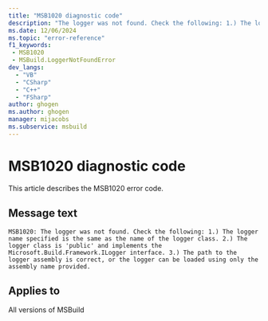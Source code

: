 ```yaml
---
title: "MSB1020 diagnostic code"
description: "The logger was not found. Check the following: 1.) The logger name specified is the same as the name of the logger class. 2.) The logger class is 'public' and implements the Microsoft.Build.Framework.ILogger interface. 3.) The path to the logger assembly is correct, or the logger can be loaded using only the assembly name provided."
ms.date: 12/06/2024
ms.topic: "error-reference"
f1_keywords:
 - MSB1020
 - MSBuild.LoggerNotFoundError
dev_langs:
  - "VB"
  - "CSharp"
  - "C++"
  - "FSharp"
author: ghogen
ms.author: ghogen
manager: mijacobs
ms.subservice: msbuild
---
```


# MSB1020 diagnostic code

<!-- :::ErrorDefinitionDescription::: -->
<!-- :::editable-content name="introDescription"::: -->
This article describes the MSB1020 error code.
<!-- :::editable-content-end::: -->

## Message text

`MSB1020: The logger was not found. Check the following: 1.) The logger name specified is the same as the name of the logger class. 2.) The logger class is 'public' and implements the Microsoft.Build.Framework.ILogger interface. 3.) The path to the logger assembly is correct, or the logger can be loaded using only the assembly name provided.`

<!-- :::editable-content name="postOutputDescription"::: -->
<!--
{StrBegin="MSB1020: "}UE: This message does not need in-line parameters because the exception takes care of displaying the invalid arg.
      This error is shown when a user specifies an logger that does not exist e.g. "msbuild /logger:FooLoggerClass,FooAssembly". The
      logger class must exist in the given assembly.
      LOCALIZATION: The prefix "MSBxxxx: " should not be localized.
-->
<!-- :::editable-content-end::: -->
<!-- :::ErrorDefinitionDescription-end::: -->

## Applies to

All versions of MSBuild
